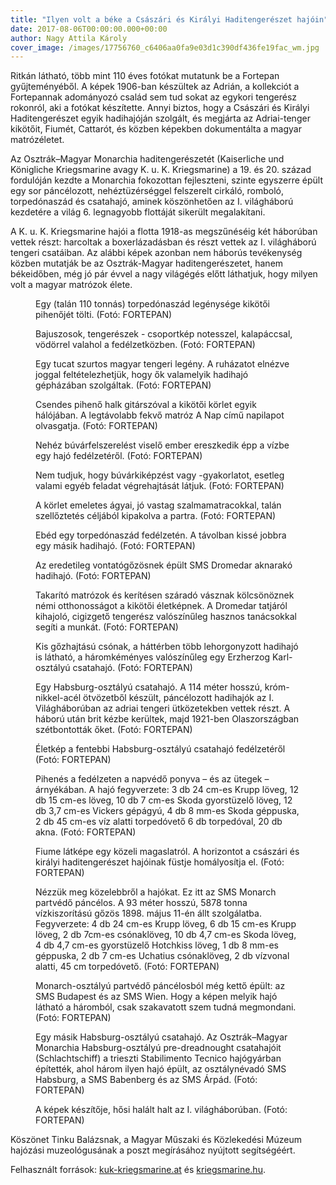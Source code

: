 ```yaml
---
title: "Ilyen volt a béke a Császári és Királyi Haditengerészet hajóin"
date: 2017-08-06T00:00:00.000+00:00
author: Nagy Attila Károly
cover_image: /images/17756760_c6406aa0fa9e03d1c390df436fe19fac_wm.jpg
---
```


Ritkán látható, több mint 110 éves fotókat mutatunk be a Fortepan gyűjteményéből. A képek 1906-ban készültek az Adrián, a kollekciót a Fortepannak adományozó család sem tud sokat az egykori tengerész rokonról, aki a fotókat készítette. Annyi biztos, hogy a Császári és Királyi Haditengerészet egyik hadihajóján szolgált, és megjárta az Adriai-tenger kikötőit, Fiumét, Cattarót, és közben képekben dokumentálta a magyar matrózéletet.

Az Osztrák–Magyar Monarchia haditengerészetét (Kaiserliche und Königliche Kriegsmarine avagy K. u. K. Kriegsmarine) a 19. és 20. század fordulóján kezdte a Monarchia fokozottan fejleszteni, szinte egyszerre épült egy sor páncélozott, nehéztüzérséggel felszerelt cirkáló, romboló, torpedónaszád és csatahajó, aminek köszönhetően az I. világháború kezdetére a világ 6. legnagyobb flottáját sikerült megalakítani.

A K. u. K. Kriegsmarine hajói a flotta 1918-as megszűnéséig két háborúban vettek részt: harcoltak a boxerlázadásban és részt vettek az I. világháború tengeri csatáiban. Az alábbi képek azonban nem háborús tevékenység közben mutatják be az Osztrák-Magyar haditengerészetet, hanem békeidőben, még jó pár évvel a nagy világégés előtt láthatjuk, hogy milyen volt a magyar matrózok élete.

<figure>
<img src="/images/17721610_58bb506fbeec0971ec75d445e2ef3af2_wm.jpg" alt="" />
<figcaption>Egy (talán 110 tonnás) torpedónaszád legénysége kikötői pihenőjét tölti. (Fotó: FORTEPAN)</figcaption>
</figure>

<figure>
<img src="/images/17721608_d715331f3382e4715dd01b60423527c4_wm.jpg" alt="" />
<figcaption>Bajuszosok, tengerészek - csoportkép notesszel, kalapáccsal, vödörrel valahol a fedélzetközben. (Fotó: FORTEPAN)</figcaption>
</figure>

<figure>
<img src="/images/17721606_c1b210e845cd27b2242bdd082323ba44_wm.jpg" alt="" />
<figcaption>Egy tucat szurtos magyar tengeri legény. A ruházatot elnézve joggal feltételezhetjük, hogy ők valamelyik hadihajó gépházában szolgáltak. (Fotó: FORTEPAN)</figcaption>
</figure>

<figure>
<img src="/images/17721614_04764028352005034085ad63d1345b76_wm.jpg" alt="" />
<figcaption>Csendes pihenő halk gitárszóval a kikötői körlet egyik hálójában. A legtávolabb fekvő matróz A Nap című napilapot olvasgatja. (Fotó: FORTEPAN)</figcaption>
</figure>

<figure>
<img src="/images/17721612_6ddefe8854248711bfdb2e569ce17bda_wm.jpg" alt="" />
<figcaption>Nehéz búvárfelszerelést viselő ember ereszkedik épp a vízbe egy hajó fedélzetéről. (Fotó: FORTEPAN)</figcaption>
</figure>

<figure>
<img src="/images/17721622_4bd499de71f001a91fff88588c820fde_wm.jpg" alt="" />
<figcaption>Nem tudjuk, hogy búvárkiképzést vagy -gyakorlatot, esetleg valami egyéb feladat végrehajtását látjuk. (Fotó: FORTEPAN)</figcaption>
</figure>

<figure>
<img src="/images/17721618_667203c4ce28f8ba3b0e986169221bc8_wm.jpg" alt="" />
<figcaption>A körlet emeletes ágyai, jó vastag szalmamatracokkal, talán szellőztetés céljából kipakolva a partra. (Fotó: FORTEPAN)</figcaption>
</figure>

<figure>
<img src="/images/17721616_9046c2f3ef865b63e8e7fe089943aeb2_wm.jpg" alt="" />
<figcaption>Ebéd egy torpedónaszád fedélzetén. A távolban kissé jobbra egy másik hadihajó. (Fotó: FORTEPAN)</figcaption>
</figure>

<figure>
<img src="/images/17721620_0af3cdad5a8d91a88c755b368ed05401_wm.jpg" alt="" />
<figcaption>Az eredetileg vontatógőzösnek épült SMS Dromedar aknarakó hadihajó. (Fotó: FORTEPAN)</figcaption>
</figure>

<figure>
<img src="/images/17721632_efd50d6c1cc27e6012c3f116bd1b1a14_wm.jpg" alt="" />
<figcaption>Takarító matrózok és kerítésen száradó vásznak kölcsönöznek némi otthonosságot a kikötői életképnek. A Dromedar tatjáról kihajoló, cigizgető tengerész valószínűleg hasznos tanácsokkal segíti a munkát. (Fotó: FORTEPAN)</figcaption>
</figure>

<figure>
<img src="/images/17721630_24078f28d8c598a33c64b3013ebf5ccf_wm.jpg" alt="" />
<figcaption>Kis gőzhajtású csónak, a háttérben több lehorgonyzott hadihajó is látható, a háromkéményes valószínűleg egy Erzherzog Karl-osztályú csatahajó. (Fotó: FORTEPAN)</figcaption>
</figure>

<figure>
<img src="/images/17721628_ba4c821fa974a64314b8ee7deb771d54_wm.jpg" alt="" />
<figcaption>Egy Habsburg-osztályú csatahajó. A 114 méter hosszú, króm-nikkel-acél ötvözetből készült, páncélozott hadihajók az I. Világháborúban az adriai tengeri ütközetekben vettek részt. A háború után brit kézbe kerültek, majd 1921-ben Olaszországban szétbontották őket. (Fotó: FORTEPAN)</figcaption>
</figure>

<figure>
<img src="/images/17721638_714eda9fa7a2dc818832788b9cb65cb6_wm.jpg" alt="" />
<figcaption>Életkép a fentebbi Habsburg-osztályú csatahajó fedélzetéről (Fotó: FORTEPAN)</figcaption>
</figure>

<figure>
<img src="/images/17721634_b9f5ada8c5015974a4c76bc711bf0797_wm.jpg" alt="" />
<figcaption>Pihenés a fedélzeten a napvédő ponyva – és az ütegek – árnyékában. A hajó fegyverzete: 3 db 24 cm-es Krupp löveg, 12 db 15 cm-es löveg, 10 db 7 cm-es Skoda gyorstüzelő löveg, 12 db 3,7 cm-es Vickers gépágyú, 4 db 8 mm-es Skoda géppuska, 2 db 45 cm-es víz alatti torpedóvető 6 db torpedóval, 20 db akna. (Fotó: FORTEPAN)</figcaption>
</figure>

<figure>
<img src="/images/17742440_b98fab07c7e94837c05ed766620b5efc_wm.jpg" alt="" />
<figcaption>Fiume látképe egy közeli magaslatról. A horizontot a császári és királyi haditengerészet hajóinak füstje homályosítja el. (Fotó: FORTEPAN)</figcaption>
</figure>

<figure>
<img src="/images/17721648_a6b1b9e55d9cb727ba6710e1db5c8a1f_wm.jpg" alt="" />
<figcaption>Nézzük meg közelebbről a hajókat. Ez itt az SMS Monarch partvédő páncélos. A 93 méter hosszú, 5878 tonna vízkiszorítású gőzös 1898. május 11-én állt szolgálatba. Fegyverzete: 4 db 24 cm-es Krupp löveg, 6 db 15 cm-es Krupp löveg, 2 db 7cm-es csónaklöveg, 10 db 4,7 cm-es Skoda löveg, 4 db 4,7 cm-es gyorstüzelő Hotchkiss löveg, 1 db 8 mm-es géppuska, 2 db 7 cm-es Uchatius csónaklöveg, 2 db vízvonal alatti, 45 cm torpedóvető. (Fotó: FORTEPAN)</figcaption>
</figure>

<figure>
<img src="/images/17721644_47cbb0078af1f1e706b0d8004970c8e9_wm.jpg" alt="" />
<figcaption>Monarch-osztályú partvédő páncélosból még kettő épült: az SMS Budapest és az SMS Wien. Hogy a képen melyik hajó látható a háromból, csak szakavatott szem tudná megmondani. (Fotó: FORTEPAN)</figcaption>
</figure>

<figure>
<img src="/images/17721640_b20bca3da658bcda8c0eb6091bc37881_wm.jpg" alt="" />
<figcaption>Egy másik Habsburg-osztályú csatahajó. Az Osztrák–Magyar Monarchia Habsburg-osztályú pre-dreadnought csatahajóit (Schlachtschiff) a trieszti Stabilimento Tecnico hajógyárban építették, ahol három ilyen hajó épült, az osztálynévadó SMS Habsburg, a SMS Babenberg és az SMS Árpád. (Fotó: FORTEPAN)</figcaption>
</figure>

<figure>
<img src="/images/17721650_c0f89fc7b0e3280efee16c7a9cb6d641_wm.jpg" alt="" />
<figcaption>A képek készítője, hősi halált halt az I. világháborúban. (Fotó: FORTEPAN)</figcaption>
</figure>

Köszönet Tinku Balázsnak, a Magyar Műszaki és Közlekedési Múzeum hajózási muzeológusának a poszt megírásához nyújtott segítségéért.

Felhasznált források: [kuk-kriegsmarine.at](http://www.kuk-kriegsmarine.at/) és [kriegsmarine.hu](http://kriegsmarine.hu/).
